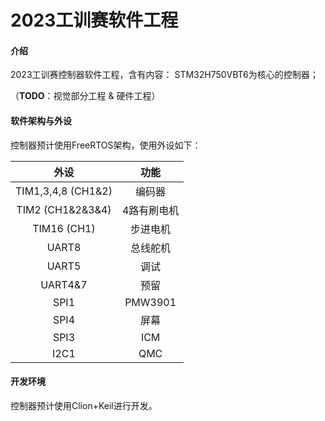 # 2023工训赛软件工程

#### 介绍

2023工训赛控制器软件工程，含有内容：
STM32H750VBT6为核心的控制器；

（**TODO**：视觉部分工程 & 硬件工程）

#### 软件架构与外设

控制器预计使用FreeRTOS架构，使用外设如下：

|        外设        |    功能     |
| :----------------: | :---------: |
| TIM1,3,4,8 (CH1&2) |   编码器    |
|  TIM2 (CH1&2&3&4)  | 4路有刷电机 |
|    TIM16 (CH1)     |  步进电机   |
|       UART8        |  总线舵机   |
|       UART5        |    调试     |
|      UART4&7       |    预留     |
|        SPI1        |   PMW3901   |
|        SPI4        |    屏幕     |
|        SPI3        |     ICM     |
|        I2C1        |     QMC     |



#### 开发环境

控制器预计使用Clion+Keil进行开发。